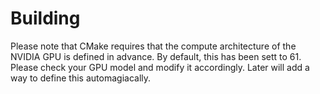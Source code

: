 # Building

Please note that CMake requires that the compute architecture of the NVIDIA GPU is defined in advance. By default, this has been sett to 61. Please check your GPU model and modify it accordingly. Later will add a way to define this automagiacally.